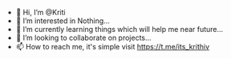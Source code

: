 - 👋 Hi, I’m @Kriti
- 👀 I’m interested in Nothing...
- 🌱 I’m currently learning things which will help me near future...
- 💞️ I’m looking to collaborate on projects...
- 📫 How to reach me, it's simple visit https://t.me/its_krithiv

<!---
Krithiv-7/Krithiv-7 is a ✨ special ✨ repository because its `README.md` (this file) appears on your GitHub profile.
You can click the Preview link to take a look at your changes.
--->
